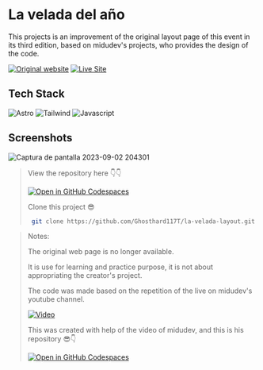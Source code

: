 # La velada del año
This projects is an improvement of the original layout page of this event in its third edition, based on midudev's projects, who provides the design of the code.

[![Original website](https://img.shields.io/static/v1?label=&message=Original%20Site&color=4d94b3&style=for-the-badge)](https://646526e3906c57079154c976--lucky-profiterole-9dd47a.netlify.app/)
[![Live Site](https://img.shields.io/static/v1?label=&message=Live%20Site&color=6cccb4&style=for-the-badge)](https://64f36a425a9e1918b5bef601--sensational-llama-4097e3.netlify.app/)

## Tech Stack
![Astro](https://img.shields.io/static/v1?label=&message=Astro&color=orange&logo=Astro5&logoColor=white&style=for-the-badge)
![Tailwind](https://img.shields.io/static/v1?label=&message=Tailwind&color=blue&logo=tailwind&logoColor=white&style=for-the-badge)
![Javascript](https://img.shields.io/static/v1?label=&message=Javascript&color=yellow&logo=javascript&logoColor=white&style=for-the-badge)

## Screenshots
![Captura de pantalla 2023-09-02 204301](https://github.com/Ghosthard117T/la-velada-layout/assets/132961867/3c41d2e1-5e1e-4e62-b2a9-d2279e3d81cf)


> View the repository here 👇👇
> 
> [![Open in GitHub Codespaces](https://github.com/codespaces/badge.svg)](https://github.com/Ghosthard117T/la-velada-layout)
>
> Clone this project 😎
> ```bash
>  git clone https://github.com/Ghosthard117T/la-velada-layout.git
> ```


> Notes:
>
> The original web page is no longer available.
>
> It is use for learning and practice purpose, it is not about appropriating the creator's project.
>
> The code was made based on the repetition of the live on midudev's youtube channel.
>
> [![Video](https://img.shields.io/static/v1?label=&message=Video&color=red&style=for-the-badge)](https://www.youtube.com/watch?v=8TOwIZ2pn30&list=PL1lEwfimoIjZh-vMaG5qL6D67y2ui8dQB&index=14&t=5732s)
>
> This was created with help of the video of midudev, and this is his repository 😎👇
>
> [![Open in GitHub Codespaces](https://github.com/codespaces/badge.svg)](https://github.com/midudev/la-velada-landing.git)

